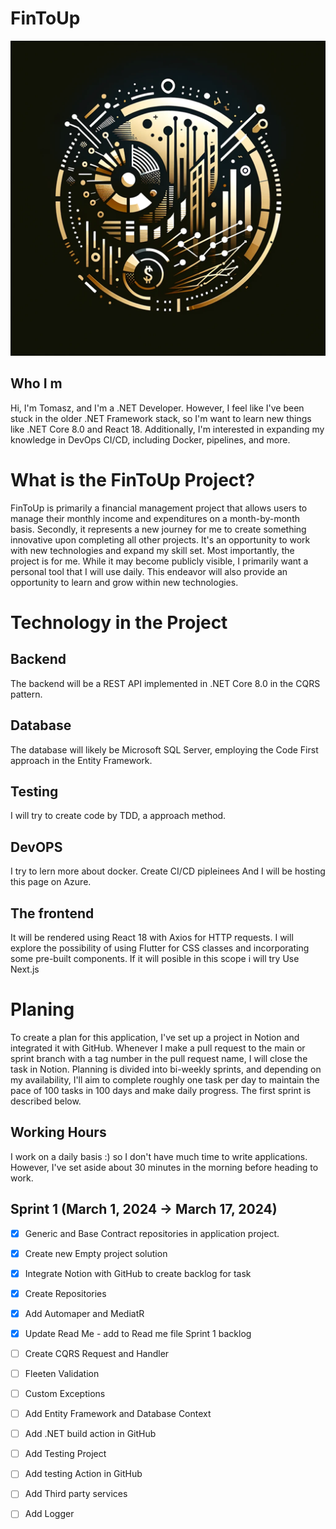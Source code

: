 # FinToUp

![](https://github.com/Yigrashill/FinToUp/blob/main/src/Images/Logo/FinToupSmall.png)


## Who I m
Hi, I'm Tomasz, and I'm a .NET Developer. However, I feel like I've been stuck in the older .NET Framework stack, so I'm want to learn new things like .NET Core 8.0 and React 18. Additionally, I'm interested in expanding my knowledge in DevOps CI/CD, including Docker, pipelines, and more.

# What is the FinToUp Project?
FinToUp is primarily a financial management project that allows users to manage their monthly income and expenditures on a month-by-month basis.
Secondly, it represents a new journey for me to create something innovative upon completing all other projects. It's an opportunity to work with new technologies and expand my skill set.
Most importantly, the project is for me. While it may become publicly visible, I primarily want a personal tool that I will use daily. This endeavor will also provide an opportunity to learn and grow within new technologies.


# Technology in the Project
## Backend
The backend will be a REST API implemented in .NET Core 8.0 in the CQRS pattern.

## Database
The database will likely be Microsoft SQL Server, employing the Code First approach in the Entity Framework.

## Testing 
I will try to create code by TDD, a approach method.


## DevOPS
I try to lern more about docker.
Create CI/CD pipleinees
And I will be hosting this page on Azure.

## The frontend
It will be rendered using React 18 with Axios for HTTP requests.
I will explore the possibility of using Flutter for CSS classes and incorporating some pre-built components.
If it will posible in this scope i will try Use Next.js

# Planing
To create a plan for this application, I've set up a project in Notion and integrated it with GitHub. Whenever I make a pull request to the main or sprint branch with a tag number in the pull request name, I will close the task in Notion. Planning is divided into bi-weekly sprints, and depending on my availability, I'll aim to complete roughly one task per day to maintain the pace of 100 tasks in 100 days and make daily progress. The first sprint is described below.

## Working Hours

I work on a daily basis :) so I don't have much time to write applications.
However, I've set aside about 30 minutes in the morning before heading to work.

## Sprint 1 (March 1, 2024 → March 17, 2024)
- [x] Generic and Base Contract repositories in application project.
- [x] Create new Empty project solution
- [x] Integrate Notion with GitHub to create backlog for task
- [x] Create Repositories
- [x] Add Automaper and MediatR
- [x] Update Read Me - add to Read me file Sprint 1 backlog
- [ ] Create CQRS Request and Handler
- [ ] Fleeten Validation
- [ ] Custom Exceptions
- [ ] Add Entity Framework and Database Context
- [ ] Add .NET build action in GitHub
- [ ] Add Testing Project
- [ ] Add testing Action in GitHub
- [ ] Add Third party services
- [ ] Add Logger


